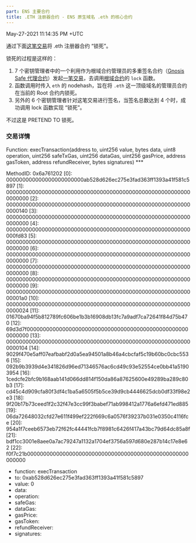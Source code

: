 ```yaml
---
part: ENS 主要合约
title: .ETH 注册器合约 - ENS 原生域名 .eth 的核心合约
---
```




May-27-2021 11:14:35 PM +UTC

通过下面[这笔交易](https://cn.etherscan.com/tx/0x636abee238e85eedd8dc3b5e4584ace2e00452e65fca1631f36cf5c4a96bcacc)将 .eth 注册器合约 “锁死”。

锁死的过程是这样的：

1. 7 个密钥管理者中的一个利用作为根域合约管理员的多重签名合约（[Gnosis Safe 代理合约](https://cn.etherscan.com/address/0xcf60916b6cb4753f58533808fa610fcbd4098ec0)）发起[一笔交易](https://cn.etherscan.com/tx/0x636abee238e85eedd8dc3b5e4584ace2e00452e65fca1631f36cf5c4a96bcacc)，去调用[根域合约](/contracts/root.html)的 `lock` 函数。
2. 函数调用时传入 `eth` 的 nodehash，旨在将 `.eth` 这一顶级域名的管理员合约在当前的 Root 合约内锁死。
3. 另外的 6 个密钥管理者针对这笔交易进行签名，当签名总数达到 4 个时，成功调用 lock 函数实现 “锁死”。

不过这是 PRETEND TO 锁死。

### 交易详情

Function: execTransaction(address to, uint256 value, bytes data, uint8 operation, uint256 safeTxGas, uint256 dataGas, uint256 gasPrice, address gasToken, address refundReceiver, bytes signatures) ***

MethodID: 0x6a761202
[0]:  000000000000000000000000ab528d626ec275e3fad363ff1393a41f581c5897
[1]:  0000000000000000000000000000000000000000000000000000000000000000
[2]:  0000000000000000000000000000000000000000000000000000000000000140
[3]:  0000000000000000000000000000000000000000000000000000000000000000
[4]:  000000000000000000000000000000000000000000000000000000000000fd83
[5]:  0000000000000000000000000000000000000000000000000000000000000000
[6]:  0000000000000000000000000000000000000000000000000000000000000000
[7]:  0000000000000000000000000000000000000000000000000000000000000000
[8]:  0000000000000000000000000000000000000000000000000000000000000000
[9]:  00000000000000000000000000000000000000000000000000000000000001a0
[10]: 0000000000000000000000000000000000000000000000000000000000000024
[11]: 01670ba94f5b812789fc606be1b3b16908db13fc7a9adf7ca72641f84d75b470
[12]: 69d3d7f000000000000000000000000000000000000000000000000000000000
[13]: 0000000000000000000000000000000000000000000000000000000000000104
[14]: 9029f470e5aff07eafbabf2d0a5ea94501a8b46a4cbcfaf5c19b60bc0cbc5536
[15]: 092b9b3939d4e341826d96ed71346576ac6cd49c93e52554ce0bb41a51903954
[16]: 1cedcfe2bfc9b168aab141d066dd814f150da86a87625600e49289ba289c80b3
[17]: cd45c4d909cfa80f3df4c1ba5a6505f5b5ce39d9cb4446625dcb0df33f98e2e3
[18]: 9f20b17b73ceed1f2c32f47e3cc99f3babef71ab998412a1776a6efd471ed885
[19]: 06da72648032cfd27e611f499ef222f669c6a0576f39237b031e0350c4116fce
[20]: 954a1f7ceeb6573eb72f62fc44441fcb7f8981c6426f417a43bc79d64dc85a8f
[21]: bdf1cc3001e8aee0a7ac79247a1132a1704ef3756a597d680e287b14c17e8e62
[22]: f0f7c21b00000000000000000000000000000000000000000000000000000000

- function: execTransaction
- to: 0xab528d626ec275e3fad363ff1393a41f581c5897
- value: 0
- data:
- operation:
- safeGas:
- dataGas:
- gasPrice:
- gasToken:
- refundReceiver:
- signatures:
